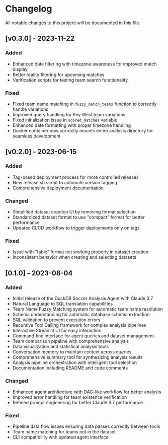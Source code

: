 # Changelog

All notable changes to this project will be documented in this file.

## [v0.3.0] - 2023-11-22

### Added
- Enhanced date filtering with timezone awareness for improved match display
- Better reality filtering for upcoming matches
- Verification scripts for testing team search functionality

### Fixed
- Fixed team name matching in `fuzzy_match_teams` function to correctly handle variations
- Improved query handling for Key West team variations
- Fixed initialization issue in `scored_matches` variable
- Enhanced date formatting with proper timezone handling
- Docker container now correctly mounts entire analysis directory for seamless development

## [v0.2.0] - 2023-06-15

### Added
- Tag-based deployment process for more controlled releases
- New release.sh script to automate version tagging
- Comprehensive deployment documentation

### Changed
- Simplified dataset creation UI by removing format selection
- Standardized dataset format to use "compact" format for better performance
- Updated CI/CD workflow to trigger deployments only on tags

### Fixed
- Issue with "table" format not working properly in dataset creation
- Inconsistent behavior when creating and selecting datasets

## [0.1.0] - 2023-08-04

### Added
- Initial release of the DuckDB Soccer Analysis Agent with Claude 3.7
- Natural Language to SQL translation capabilities
- Team Name Fuzzy Matching system for automatic team name resolution
- Schema understanding for automatic database schema extraction
- SQL validation to prevent execution errors
- Recursive Tool Calling framework for complex analysis pipelines
- Interactive Streamlit UI for easy interaction
- Command-line interface for agent queries and dataset management
- Team comparison pipeline with comprehensive analysis
- Data visualization and statistical analysis tools
- Conversation memory to maintain context across queries
- Comprehensive summary tool for synthesizing analysis results
- Analysis pipeline orchestration with intelligent tool selection
- Documentation including README and code comments

### Changed
- Enhanced agent architecture with DAG-like workflow for better analysis
- Improved error handling for team existence verification
- Refined prompt engineering for better Claude 3.7 performance

### Fixed
- Pipeline data flow issues ensuring data passes correctly between tools
- Team name matching for teams not in the dataset
- CLI compatibility with updated agent interface
